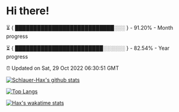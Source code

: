 # Hi there!

⏳ { ███████████████████████████░░░ } - 91.20% - Month progress

⏳ { ████████████████████████░░░░░░ } - 82.54% - Year progress

⏰ Updated on Sat, 29 Oct 2022 06:30:51 GMT


[![Schlauer-Hax's github stats](https://github-readme-stats.vercel.app/api?username=Schlauer-Hax&show_icons=true&theme=dark&count_private=true)](https://github.com/Schlauer-Hax)


[![Top Langs](https://github-readme-stats.vercel.app/api/top-langs/?username=Schlauer-Hax&layout=compact&theme=dark)](https://github.com/Schlauer-Hax?tab=repositories)


[![Hax's wakatime stats](https://github-readme-stats.vercel.app/api/wakatime?username=Hax&theme=dark)](https://wakatime.com/@Hax)

